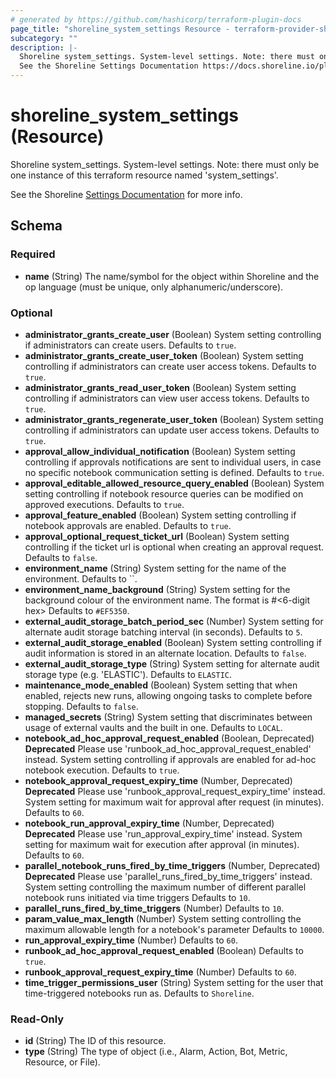 ```yaml
---
# generated by https://github.com/hashicorp/terraform-plugin-docs
page_title: "shoreline_system_settings Resource - terraform-provider-shoreline"
subcategory: ""
description: |-
  Shoreline system_settings. System-level settings. Note: there must only be one instance of this terraform resource named 'system_settings'.
  See the Shoreline Settings Documentation https://docs.shoreline.io/platform/settings for more info.
---
```


# shoreline_system_settings (Resource)

Shoreline system_settings. System-level settings. Note: there must only be one instance of this terraform resource named 'system_settings'.

See the Shoreline [Settings Documentation](https://docs.shoreline.io/platform/settings) for more info.



<!-- schema generated by tfplugindocs -->
## Schema

### Required

- **name** (String) The name/symbol for the object within Shoreline and the op language (must be unique, only alphanumeric/underscore).

### Optional

- **administrator_grants_create_user** (Boolean) System setting controlling if administrators can create users. Defaults to `true`.
- **administrator_grants_create_user_token** (Boolean) System setting controlling if administrators can create user access tokens. Defaults to `true`.
- **administrator_grants_read_user_token** (Boolean) System setting controlling if administrators can view user access tokens. Defaults to `true`.
- **administrator_grants_regenerate_user_token** (Boolean) System setting controlling if administrators can update user access tokens. Defaults to `true`.
- **approval_allow_individual_notification** (Boolean) System setting controlling if approvals notifications are sent to individual users, in case no specific notebook communication setting is defined. Defaults to `true`.
- **approval_editable_allowed_resource_query_enabled** (Boolean) System setting controlling if notebook resource queries can be modified on approved executions. Defaults to `true`.
- **approval_feature_enabled** (Boolean) System setting controlling if notebook approvals are enabled. Defaults to `true`.
- **approval_optional_request_ticket_url** (Boolean) System setting controlling if the ticket url is optional when creating an approval request. Defaults to `false`.
- **environment_name** (String) System setting for the name of the environment. Defaults to ``.
- **environment_name_background** (String) System setting for the background colour of the environment name. The format is #<6-digit hex> Defaults to `#EF5350`.
- **external_audit_storage_batch_period_sec** (Number) System setting for alternate audit storage batching interval (in seconds). Defaults to `5`.
- **external_audit_storage_enabled** (Boolean) System setting controlling if audit information is stored in an alternate location. Defaults to `false`.
- **external_audit_storage_type** (String) System setting for alternate audit storage type (e.g. 'ELASTIC'). Defaults to `ELASTIC`.
- **maintenance_mode_enabled** (Boolean) System setting that when enabled, rejects new runs, allowing ongoing tasks to complete before stopping. Defaults to `false`.
- **managed_secrets** (String) System setting that discriminates between usage of external vaults and the built in one. Defaults to `LOCAL`.
- **notebook_ad_hoc_approval_request_enabled** (Boolean, Deprecated) **Deprecated** Please use 'runbook_ad_hoc_approval_request_enabled' instead. System setting controlling if approvals are enabled for ad-hoc notebook execution. Defaults to `true`.
- **notebook_approval_request_expiry_time** (Number, Deprecated) **Deprecated** Please use 'runbook_approval_request_expiry_time' instead. System setting for maximum wait for approval after request (in minutes). Defaults to `60`.
- **notebook_run_approval_expiry_time** (Number, Deprecated) **Deprecated** Please use 'run_approval_expiry_time' instead. System setting for maximum wait for execution after approval (in minutes). Defaults to `60`.
- **parallel_notebook_runs_fired_by_time_triggers** (Number, Deprecated) **Deprecated** Please use 'parallel_runs_fired_by_time_triggers' instead. System setting controlling the maximum number of different parallel notebook runs initiated via time triggers Defaults to `10`.
- **parallel_runs_fired_by_time_triggers** (Number) Defaults to `10`.
- **param_value_max_length** (Number) System setting controlling the maximum allowable length for a notebook's parameter Defaults to `10000`.
- **run_approval_expiry_time** (Number) Defaults to `60`.
- **runbook_ad_hoc_approval_request_enabled** (Boolean) Defaults to `true`.
- **runbook_approval_request_expiry_time** (Number) Defaults to `60`.
- **time_trigger_permissions_user** (String) System setting for the user that time-triggered notebooks run as. Defaults to `Shoreline`.

### Read-Only

- **id** (String) The ID of this resource.
- **type** (String) The type of object (i.e., Alarm, Action, Bot, Metric, Resource, or File).


